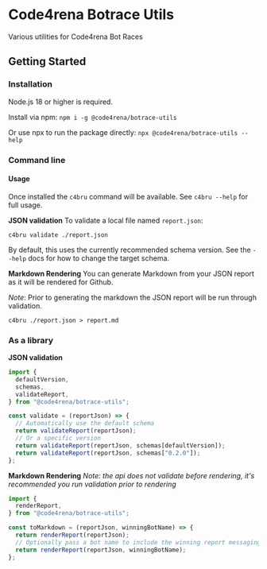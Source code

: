 # Code4rena Botrace Utils

Various utilities for Code4rena Bot Races

## Getting Started
### Installation
Node.js 18 or higher is required.

Install via npm: `npm i -g @code4rena/botrace-utils`

Or use npx to run the package directly: `npx @code4rena/botrace-utils --help`

### Command line
#### Usage
Once installed the `c4bru` command will be available. See `c4bru --help` for full usage.

**JSON validation**
To validate a local file named `report.json`:
```
c4bru validate ./report.json
```

By default, this uses the currently recommended schema version. See the `--help` docs for how to change the target schema.

**Markdown Rendering**
You can generate Markdown from your JSON report as it will be rendered for Github.

_Note_: Prior to generating the markdown the JSON report will be run through validation.

```
c4bru ./report.json > report.md
```

### As a library

**JSON validation**
```ts
import {
  defaultVersion,
  schemas,
  validateReport,
} from "@code4rena/botrace-utils";

const validate = (reportJson) => {
  // Automatically use the default schema
  return validateReport(reportJson);
  // Or a specific version
  return validateReport(reportJson, schemas[defaultVersion]);
  return validateReport(reportJson, schemas["0.2.0"]);
};
```

**Markdown Rendering**
_Note: the api does not validate before rendering, it's recommended you run validation prior to rendering_

```ts
import {
  renderReport,
} from "@code4rena/botrace-utils";

const toMarkdown = (reportJson, winningBotName) => {
  return renderReport(reportJson);
  // Optionally pass a bot name to include the winning report messaging
  return renderReport(reportJson, winningBotName);
};
```